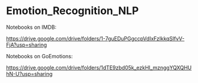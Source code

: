 # Emotion_Recognition_NLP

Notebooks on IMDB:

https://drive.google.com/drive/folders/1-7guEDuPGgccpVdIxFzlkkqSlfvV-FjA?usp=sharing

Notebooks on GoEmotions:

https://drive.google.com/drive/folders/1dTE9zbd05k_ezkHI_mznggYQXQHUhN-U?usp=sharing

